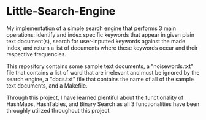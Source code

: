 # Little-Search-Engine

My implementation of a simple search engine that performs 3 main operations: identify and index specific keywords that appear in given plain text document(s),
search for user-inputted keywords against the made index, and return a list of documents where these keywords occur and their respective frequencies.

This repository contains some sample text documents, a "noisewords.txt" file that contains a list of word that are irrelevant and must be ignored by the search
engine, a "docs.txt" file that contains the name of all of the sample text documents, and a Makefile.

Through this project, I have learned plentiful about the functionality of HashMaps, HashTables, and Binary Search as all 3 functionalities have been throughly
utilized throughout this project.
